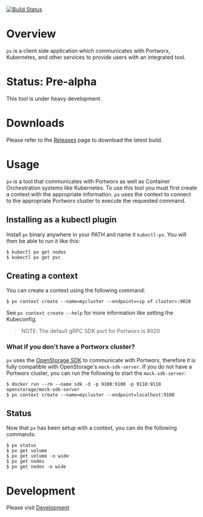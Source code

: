 [![Build Status](https://travis-ci.org/portworx/px.svg?branch=master)](https://travis-ci.org/portworx/px)

# Overview
`px` is a client side application which communicates with Portworx, Kubernetes,
and other services to provide users with an integrated tool.

# Status: Pre-alpha
This tool is under heavy development.

# Downloads
Please refer to the [Releases](https://github.com/portworx/px/releases) page to
download the latest build.

# Usage
`px` is a tool that communicates with Portworx as well as Container
Orchestration systems like Kubernetes. To use this tool you must first create a
context with the appropriate information. `px` uses the context to connect to
the appropriate Portworx cluster to execute the requested command.

## Installing as a kubectl plugin
Install `px` binary anywhere in your PATH and name it `kubectl-px`. You will
then be able to run it like this:

```
$ kubectl px get nodes
$ kubectl px get pvc
```

## Creating a context
You can create a context using the following command:

```
$ px context create --name=mycluster --endpoint=<ip of cluster>:9020
```

See `px context create --help` for more information like setting the Kubeconfig.

> NOTE: The default gRPC SDK port for Portworx is 9020

### What if you don't have a Portworx cluster?
`px` uses the [OpenStorage SDK](https://libopenstorage.github.io) to communicate
with Portworx, therefore it is fully compatible with OpenStorage's
`mock-sdk-server`. If you do not have a Portworx cluster, you can run the
following to start the `mock-sdk-server`:

```
$ docker run --rm --name sdk -d -p 9100:9100 -p 9110:9110 openstorage/mock-sdk-server
$ px context create --name=mycluster --endpoint=localhost:9100
```

## Status
Now that `px` has been setup with a context, you can do the following commands:

```
$ px status
$ px get volume
$ px get volume -o wide
$ px get nodes
$ px get nodes -o wide
```

# Development
Please visit [Development](docs/devel.md)

